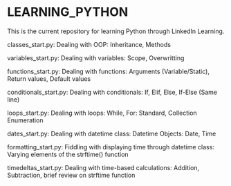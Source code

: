 # LEARNING_PYTHON
 This is the current repository for learning Python through LinkedIn Learning.

classes_start.py:
    Dealing with OOP:
        Inheritance,
        Methods

variables_start.py:
    Dealing with variables:
        Scope,
        Overwritting

functions_start.py:
    Dealing with functions:
        Arguments (Variable/Static),
        Return values,
        Default values

conditionals_start.py:
    Dealing with conditionals:
        If,
        Elif,
        Else,
        If-Else (Same line)

loops_start.py:
    Dealing with loops:
        While,
        For:
            Standard,
            Collection
        Enumeration

dates_start.py:
    Dealing with datetime class:
        Datetime Objects:
            Date,
            Time

formatting_start.py:
    Fiddling with displaying time through datetime class:
        Varying elements of the strftime() function

timedeltas_start.py:
    Dealing with time-based calculations:
        Addition,
        Subtraction,
        brief review on strftime function